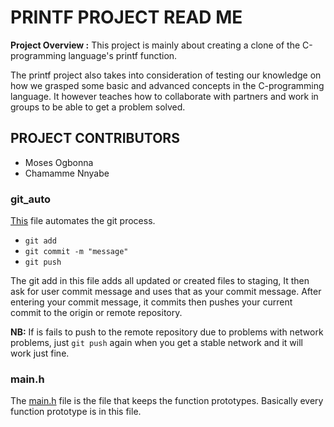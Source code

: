 # PRINTF PROJECT READ ME

**Project Overview :**
This project is mainly about creating a clone of the C-programming language's printf function.

The printf project also takes into consideration of testing our knowledge on how we grasped some basic and advanced concepts in the C-programming language.
It however teaches how to collaborate with partners and work in groups to be able to get a problem solved.

## PROJECT CONTRIBUTORS
- Moses Ogbonna
- Chamamme Nnyabe

### git_auto
[This](https://github.com/mogbonna/printf/blob/main/git_auto) file automates the git process.
- `git add`
- `git commit -m "message"`
- `git push`

The git add in this file adds all updated or created files to staging, It then ask for user commit message and uses that as your commit message.
After entering your commit message, it commits then pushes your current commit to the origin or remote repository.

**NB:** If is fails to push to the remote repository due to problems with network problems, just `git push` again when you get a stable network and it will work just fine.

### main.h
The [main.h](https://github.com/mogbonna/printf/blob/main/main.h) file is the file that keeps the function prototypes. Basically every function prototype is in this file.
